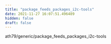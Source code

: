 ```yaml
---
title: "package_feeds_packages_i2c-tools"
date: 2021-11-27 16:07:51.496489
hidden: false
draft: false
---
```


ath79/generic/package_feeds_packages_i2c-tools

